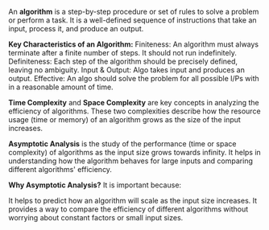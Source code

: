 An **algorithm** is a step-by-step procedure or set of rules to solve a problem or perform a task. It is a well-defined sequence of instructions that take an input, process it, and produce an output.

**Key Characteristics of an Algorithm:**
Finiteness: An algorithm must always terminate after a finite number of steps. It should not run indefinitely.
Definiteness: Each step of the algorithm should be precisely defined, leaving no ambiguity.
Input & Output: Algo takes input and produces an output.
Effective: An algo should solve the problem for all possible I/Ps with in a reasonable amount of time.

**Time Complexity** and **Space Complexity** are key concepts in analyzing the efficiency of algorithms. These two complexities describe how the resource usage (time or memory) of an algorithm grows as the size of the input increases.

**Asymptotic Analysis** is the study of the performance (time or space complexity) of algorithms as the input size grows towards infinity. It helps in understanding how the algorithm behaves for large inputs and comparing different algorithms' efficiency.

**Why Asymptotic Analysis?**
It is important because:

It helps to predict how an algorithm will scale as the input size increases.
It provides a way to compare the efficiency of different algorithms without worrying about constant factors or small input sizes.
